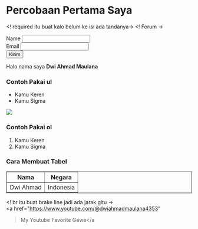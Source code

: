 <h1>Percobaan Pertama Saya</h1>

<! required itu buat kalo belum ke isi ada tandanya->
<! Forum ->
<form action="">
  <label for="contat-nama">Name</label>
  <input type="Name " name="Name " id="contat-nama" required />
  <br />
  <label for="contat-email">Email</label>
  <input type="email" name="email" id="contat-email" required />
  <br />
  <button type="submit">Kirim</button>
</form>

<p>Halo nama saya <strong>Dwi Ahmad Maulana</strong></p>

<h3>Contoh Pakai ul</h3>
<ul>
  <li>Kamu Keren</li>
  <li>Kamu Sigma</li>
</ul>

<img src="IMG/Galaxy.jpeg" />

<h3>Contoh Pakai ol</h3>
<ol>
  <li>Kamu Keren</li>
  <li>Kamu Sigma</li>
</ol>

<h3>Cara Membuat Tabel</h3>
<table border="1">
  <tr>
    <th>Nama</th>
    <th>Negara</th>
  </tr>
  <tr>
    <td>Dwi Ahmad</td>
    <td>Indonesia</td>
  </tr>
</table>

<! br itu buat brake line jadi ada jarak gitu ->
<br />
<a href="https://www.youtube.com/@dwiahmadmaulana4353"
  >My Youtube Favorite Gewe</a
>
